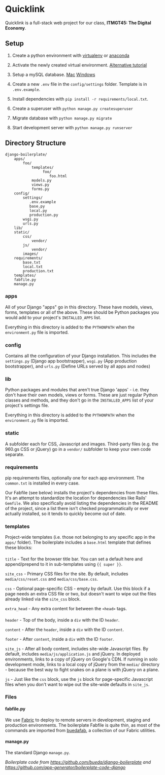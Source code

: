# Quicklink
Quicklink is a full-stack web project for our class, **ITMGT45: The Digital Economy**.

## Setup

1. Create a python environment with [virtualenv](https://packaging.python.org/guides/installing-using-pip-and-virtual-environments/) or [anaconda](https://docs.conda.io/projects/conda/en/latest/user-guide/tasks/manage-environments.html) 

2. Activate the newly created virtual environment. [Alternative tutorial](https://medium.com/@diwassharma/starting-a-python-django-project-on-mac-os-x-c089165cf010)

3. Setup a mySQL database. [Mac](https://medium.com/macoclock/mysql-on-mac-getting-started-cecb65b78e#:~:text=From%20System%20Preferences%2C%20open%20MySQL,launch%20MySQL%20from%20System%20Preferences.) [Windows](https://www.microfocus.com/documentation/idol/IDOL_12_0/MediaServer/Guides/html/English/Content/Getting_Started/Configure/_TRN_Set_up_MySQL.htm) 
   
4. Create a new `.env` file in the `config/settings` folder. Template is in `.env.example`. 
  
5. Install dependencies with `pip install -r requirements/local.txt`.

6. Create a superuser with `python manage.py createsuperuser` 

7. Migrate database with `python manage.py migrate` 

8. Start development server with `python manage.py runserver`

## Directory Structure

    django-boilerplate/
        apps/
            foo/
                templates/
                     foo/
                        foo.html
                models.py
                views.py
                forms.py
        config/
            settings/
               .env.example
               base.py
               local.py
               production.py
            wsgi.py
            urls.py
        lib/
        static/
            css/
                vendor/
            js/
                vendor/
            images/
        requirements/
            base.txt
            local.txt
            production.txt
        templates/
        fabfile.py
        manage.py

### apps

All of your Django "apps" go in this directory. These have models, views, forms,
templates or all of the above. These should be Python packages you would add to
your project's `INSTALLED_APPS` list.

Everything in this directory is added to the `PYTHONPATH` when the
`environment.py` file is imported.

### config

Contains all the configuration of your Django installation. This includes the `settings.py` (Django app bootstrapper), `wsgi.py` (App production bootstrapper), and `urls.py` (Define URLs served by all apps and nodes)

### lib

Python packages and modules that aren't true Django 'apps' - i.e. they don't
have their own models, views or forms. These are just regular Python classes and
methods, and they don't go in the `INSTALLED_APPS` list of your project's
settings file. 

Everything in this directory is added to the `PYTHONPATH` when the
`environment.py` file is imported.

### static

A subfolder each for CSS, Javascript and images. Third-party files (e.g. the
960.gs CSS or jQuery) go in a `vendor/` subfolder to keep your own code
separate.

### requirements

pip requirements files, optionally one for each app environment. The
`common.txt` is installed in every case.

Our Fabfile (see below) installs the project's dependencies from these files.
It's an attempt to standardize the location for dependencies like Rails'
`Gemfile`. We also specifically avoid listing the dependencies in the README of
the project, since a list there isn't checked programmatically or ever actually
installed, so it tends to quickly become out of date.

### templates

Project-wide templates (i.e. those not belonging to any specific app in the
`apps/` folder). The boilerplate includes a `base.html` template that defines
these blocks:

#### <head>

`title` - Text for the browser title bar. You can set a default here and
append/prepend to it in sub-templates using `{{ super }}`.

`site_css` - Primary CSS files for the site. By default, includes
`media/css/reset.css` and `media/css/base.css`. 

`css` - Optional page-specific CSS - empty by default. Use this block if a page
needs an extra CSS file or two, but doesn't want to wipe out the files already
linked via the `site_css` block.

`extra_head` - Any extra content for between the `<head>` tags.

#### <body>

`header` - Top of the body, inside a `div` with the ID `header`.

`content` - After the `header`, inside a `div` with the ID `content`.

`footer` - After `content`, inside a `div` with the ID `footer`.

`site_js` - After all body content, includes site-wide Javascript files. By
default, includes `media/js/application.js` and jQuery. In deployed
environments, links to a copy of jQuery on Google's CDN. If running in solo
development mode, links to a local copy of jQuery from the `media/` directory -
because the best way to fight snakes on a plane is with jQuery on a plane.

`js` - Just like the `css` block, use the `js` block for page-specific
Javascript files when you don't want to wipe out the site-wide defaults in
`site_js`.

### Files

#### fabfile.py

We use [Fabric](http://fabfile.org/) to deploy to remote servers in development,
staging and production environments. The boilerplate Fabfile is quite thin, as
most of the commands are imported from [buedafab](https://github.com/bueda/ops),
a collection of our Fabric utilities.

#### manage.py

The standard Django `manage.py`.

*Boilerplate code from https://github.com/bueda/django-boilerplate and https://github.com/app-generator/boilerplate-code-django*
